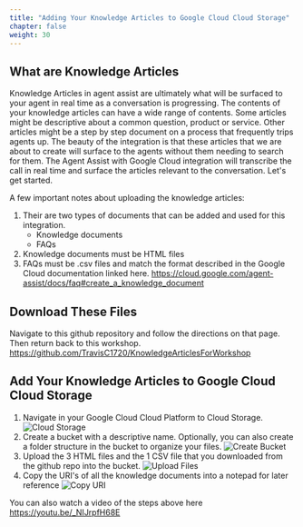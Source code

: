 ```yaml
---
title: "Adding Your Knowledge Articles to Google Cloud Cloud Storage"
chapter: false
weight: 30
---
```


## What are Knowledge Articles
Knowledge Articles in agent assist are ultimately what will be surfaced to your agent in real time as a conversation is progressing. The contents of your knowledge articles can have a wide range of contents. Some articles might be descriptive about a common question, product or service. Other articles might be a step by step document on a process that frequently trips agents up. The beauty of the integration is that these articles that we are about to create will surface to the agents without them needing to search for them. The Agent Assist with Google Cloud integration will transcribe the call in real time and surface the articles relevant to the conversation. Let's get started.

A few important notes about uploading the knowledge articles:
1. Their are two types of documents that can be added and used for this integration. 
    - Knowledge documents
    - FAQs
2. Knowledge documents must be HTML files 
3. FAQs must be .csv files and match the format described in the Google Cloud documentation linked here. https://cloud.google.com/agent-assist/docs/faq#create_a_knowledge_document

## Download These Files
Navigate to this github repository and follow the directions on that page. Then return back to this workshop. 
https://github.com/TravisC1720/KnowledgeArticlesForWorkshop 

## Add Your Knowledge Articles to Google Cloud Cloud Storage
1. Navigate in your Google Cloud Cloud Platform to Cloud Storage.
![Cloud Storage](/images/cloudStorage.jpg) 
2. Create a bucket with a descriptive name. Optionally, you can also create a folder structure in the bucket to organize your files.
![Create Bucket](/images/createBucket.jpg)
3. Upload the 3 HTML files and the 1 CSV file that you downloaded from the github repo into the bucket. 
![Upload Files](/images/uploadFiles.jpg)
4. Copy the URI's of all the knowledge documents into a notepad for later reference
![Copy URI](/images/copyURI.jpg)

You can also watch a video of the steps above here https://youtu.be/_NIJrpfH68E